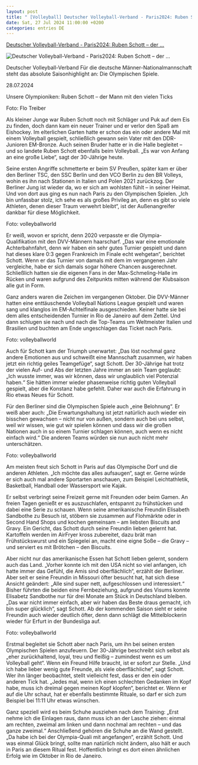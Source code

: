 ```yaml
---
layout: post
title: " [Volleyball] Deutscher Volleyball-Verband - Paris2024: Ruben Schott – der ..."
date: Sat, 27 Jul 2024 11:00:00 +0200
categories: entries DE
---
```

[Deutscher Volleyball-Verband - Paris2024: Ruben Schott – der ...](https://www.volleyball-verband.de/de/redaktion/2024/juli/paris2024--ruben-schott-----der-mann-mit-den-vielen-ticks/)

![Deutscher Volleyball-Verband - Paris2024: Ruben Schott – der ...](https://www.volleyball-verband.de/images/redaktion/News/2024/Halle/Olympia/Portraets/Schott_Flo-Treiber_8ea53_f_1280x720.JPG)

Deutscher Volleyball-Verband Für die deutsche Männer-Nationalmannschaft steht das absolute Saisonhighlight an: Die Olympischen Spiele.

28.07.2024

Unsere Olympioniken: Ruben Schott – der Mann mit den vielen Ticks

Foto: Flo Treiber

Als kleiner Junge war Ruben Schott noch mit Schläger und Puk auf dem Eis zu finden, doch dann kam ein neuer Trainer und er verlor den Spaß am Eishockey. Im elterlichen Garten hatte er schon das ein oder andere Mal mit einem Volleyball gespielt, schließlich gewann sein Vater mit den DDR-Junioren EM-Bronze. Auch seinen Bruder hatte er in die Halle begleitet – und so landete Ruben Schott ebenfalls beim Volleyball. „Es war von Anfang an eine große Liebe“, sagt der 30-Jährige heute.

Seine ersten Angriffe schmetterte er beim SV Preußen, später kam er über den Berliner TSC, den SSC Berlin und den VCO Berlin zu den BR Volleys, wohin es ihn nach Stationen in Italien und Polen 2021 zurückzog. Der Berliner Jung ist wieder da, wo er sich am wohlsten fühlt – in seiner Heimat. Und von dort aus ging es nun nach Paris zu den Olympischen Spielen. „Ich bin unfassbar stolz, ich sehe es als großes Privileg an, denn es gibt so viele Athleten, denen dieser Traum verwehrt bleibt“, ist der Außenangreifer dankbar für diese Möglichkeit.

Foto: volleyballworld

Er weiß, wovon er spricht, denn 2020 verpasste er die Olympia-Qualifikation mit den DVV-Männern haarscharf. „Das war eine emotionale Achterbahnfahrt, denn wir haben ein sehr gutes Turnier gespielt und dann hat dieses klare 0:3 gegen Frankreich im Finale echt wehgetan“, berichtet Schott. Wenn er das Turnier von damals mit dem im vergangenen Jahr vergleiche, habe er sich damals sogar höhere Chancen ausgerechnet. Schließlich hatten sie die eigenen Fans in der Max-Schmeling-Halle im Rücken und waren aufgrund des Zeitpunkts mitten während der Klubsaison alle gut in Form.

Ganz anders waren die Zeichen im vergangenen Oktober. Die DVV-Männer hatten eine enttäuschende Volleyball Nations League gespielt und waren sang und klanglos im EM-Achtelfinale ausgeschieden. Keiner hatte sie bei dem alles entscheidenden Turnier in Rio de Janeiro auf dem Zettel. Und dann schlugen sie nach und nach die Top-Teams um Weltmeister Italien und Brasilien und buchten am Ende ungeschlagen das Ticket nach Paris.

Foto: volleyballworld

Auch für Schott kam der Triumph unerwartet: „Das löst nochmal ganz andere Emotionen aus und schweißt eine Mannschaft zusammen, wir haben jetzt ein richtig geiles Teamgefüge“, sagt Schott. Der 30-Jährige hat trotz der vielen Auf- und Abs der letzten Jahre immer an sein Team geglaubt: „Ich wusste immer, was wir können, dass wir unglaublich viel Potenzial haben.“ Sie hätten immer wieder phasenweise richtig guten Volleyball gespielt, aber die Konstanz habe gefehlt. Daher war auch die Erfahrung in Rio etwas Neues für Schott.

Für den Berliner sind die Olympischen Spiele auch „eine Belohnung“. Er weiß aber auch: „Die Erwartungshaltung ist jetzt natürlich auch wieder ein bisschen gewachsen – nicht nur von außen, sondern auch bei uns selbst, weil wir wissen, wie gut wir spielen können und dass wir die großen Nationen auch in so einem Turnier schlagen können, auch wenn es nicht einfach wird.“ Die anderen Teams würden sie nun auch nicht mehr unterschätzen.

Foto: volleyballworld

Am meisten freut sich Schott in Paris auf das Olympische Dorf und die anderen Athleten. „Ich möchte das alles aufsaugen“, sagt er. Gerne würde er sich auch mal andere Sportarten anschauen, zum Beispiel Leichtathletik, Basketball, Handball oder Wassersport wie Kajak.

Er selbst verbringt seine Freizeit gerne mit Freunden oder beim Gamen. An freien Tagen genießt er es auszuschlafen, entspannt zu frühstücken und dabei eine Serie zu schauen. Wenn seine amerikanische Freundin Elisabeth Sandbothe zu Besuch ist, stöbern sie zusammen auf Flohmärkte oder in Second Hand Shops und kochen gemeinsam – am liebsten Biscuits and Gravy. Ein Gericht, das Schott durch seine Freundin lieben gelernt hat. Kartoffeln werden im AirFryer kross zubereitet, dazu brät man Frühstückswurst und ein Spiegelei an, macht eine eigne Soße – die Gravy – und serviert es mit Brötchen – den Biscuits.

Aber nicht nur das amerikanische Essen hat Schott lieben gelernt, sondern auch das Land. „Vorher konnte ich mit den USA nicht so viel anfangen, ich hatte immer das Gefühl, die Amis sind oberflächlich“, erzählt der Berliner. Aber seit er seine Freundin in Missouri öfter besucht hat, hat sich diese Ansicht geändert: „Alle sind super nett, aufgeschlossen und interessiert.“ Bisher führten die beiden eine Fernbeziehung, aufgrund des Visums konnte Elisabetz Sandbothe nur für drei Monate am Stück in Deutschland bleiben. „Das war nicht immer einfach, aber wir haben das Beste draus gemacht, ich bin super glücklich“, sagt Schott. Ab der kommenden Saison sieht er seine Freundin auch wieder deutlich öfter, denn dann schlägt die Mittelblockerin wieder für Erfurt in der Bundesliga auf.

Foto: volleyballworld

Erstmal begleitet sie Schott aber nach Paris, um ihn bei seinen ersten Olympischen Spielen anzufeuern. Der 30-Jährige beschreibt sich selbst als „eher zurückhaltend, loyal, treu und fleißig – zumindest wenn es um Volleyball geht“. Wenn ein Freund Hilfe braucht, ist er sofort zur Stelle. „Und ich habe lieber wenig gute Freunde, als viele oberflächliche“, sagt Schott. Wer ihn länger beobachtet, stellt vielleicht fest, dass er den ein oder anderen Tick hat. „Jedes mal, wenn ich einen schlechten Gedanken im Kopf habe, muss ich dreimal gegen meinen Kopf klopfen“, berichtet er. Wenn er auf die Uhr schaut, hat er ebenfalls bestimmte Rituale, so darf er sich zum Beispiel bei 11:11 Uhr etwas wünschen.

Ganz speziell wird es beim Schuhe ausziehen nach dem Training: „Erst nehme ich die Einlagen raus, dann muss ich an der Lasche ziehen: einmal am rechten, zweimal am linken und dann nochmal am rechten – und das ganze zweimal.“ Anschließend gehören die Schuhe an die Wand gestellt. „Da habe ich bei der Olympia-Quali mit angefangen“, erzählt Schott. Und was einmal Glück bringt, sollte man natürlich nicht ändern, also hält er auch in Paris an diesem Ritual fest. Hoffentlich bringt es dort einen ähnlichen Erfolg wie im Oktober in Rio de Janeiro.

